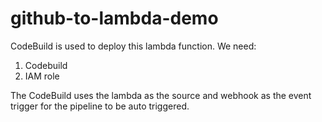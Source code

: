 # github-to-lambda-demo

CodeBuild is used to deploy this lambda function.
We need: 
1. Codebuild
2. IAM role 

The CodeBuild uses the lambda as the source and webhook as the event trigger for the pipeline to be auto triggered.
